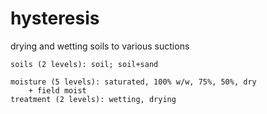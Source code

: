 # hysteresis
drying and wetting soils to various suctions

	soils (2 levels): soil; soil+sand

	moisture (5 levels): saturated, 100% w/w, 75%, 50%, dry
		+ field moist
	treatment (2 levels): wetting, drying




